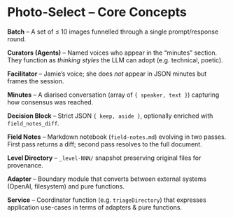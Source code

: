 # Photo-Select – Core Concepts

**Batch** – A set of ≤ 10 images funnelled through a single prompt/response round.

**Curators (Agents)** – Named voices who appear in the “minutes” section.  
They function as *thinking styles* the LLM can adopt (e.g. technical, poetic).

**Facilitator** – Jamie’s voice; she does *not* appear in JSON minutes but frames the session.

**Minutes** – A diarised conversation (array of `{ speaker, text }`) capturing how consensus was reached.

**Decision Block** – Strict JSON `{ keep, aside }`, optionally enriched with `field_notes_diff`.

**Field Notes** – Markdown notebook (`field-notes.md`) evolving in two passes.  
First pass returns a diff; second pass resolves to the full document.

**Level Directory** – `_level-NNN/` snapshot preserving original files for provenance.

**Adapter** – Boundary module that converts between external systems (OpenAI, filesystem) and pure functions.

**Service** – Coordinator function (e.g. `triageDirectory`) that expresses application use-cases in terms of adapters & pure functions.
